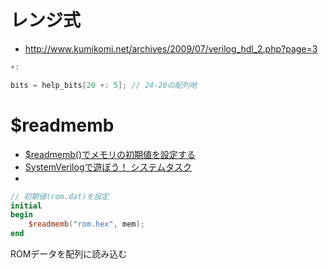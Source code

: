 # レンジ式
- http://www.kumikomi.net/archives/2009/07/verilog_hdl_2.php?page=3

```Verilog
+:
```

```Verilog
bits = help_bits[20 +: 5]; // 24-20の配列地
```


# $readmemb
- [$readmemb()でメモリの初期値を設定する](https://www.k0b0srecord.com/entry/2019/02/05/210140)
- [SystemVerilogで遊ぼう！ システムタスク](https://sites.google.com/site/playsystemverilog/others/system_task)
- 
```Verilog
// 初期値(rom.dat)を設定
initial 
begin
    $readmemb("rom.hex", mem);
end
```
ROMデータを配列に読み込む
